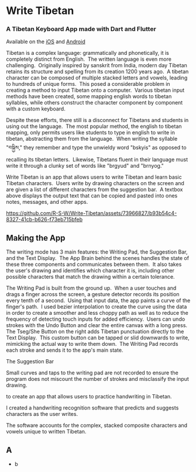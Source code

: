 # Write Tibetan

### A Tibetan Keyboard App made with Dart and Flutter

Available on the [iOS](https://apps.apple.com/us/app/write-tibetan/id1615471990) and [Android](https://play.google.com/store/apps/details?id=com.RaymondWu.com.tibetan_handwriting_app_0_1&hl=en&gl=US)

Tibetan is a complex language: grammatically and phonetically, it is completely distinct from English. &nbsp;The written language is even more challenging. &nbsp;Originally inspired by sanskrit from India, modern day Tibetan retains its structure and spelling from its creation 1200 years ago.&nbsp; A tibetan character can be composed of multiple stacked letters and vowels, leading to hundreds of unique forms.&nbsp; This posed a considerable problem in creating a method to input Tibetan onto a computer.&nbsp; Various tibetan input methods have been created, some mapping english words to tibetan syllables, while others construct the character component by component with a custom keyboard.&nbsp; 

Despite these efforts, there still is a disconnect for Tibetans and students in using out the language.&nbsp; The most popular method, the english to tibetan mapping, only permits users like students to type in english to write in tibetan, abstracting them from the language.&nbsp; When writing the syllable "བསྐྱིས," they remember and type the unwieldy word "bskyis" as opposed to recalling its tibetan letters. &nbsp;Likewise, Tibetans fluent in their language must write it through a clunky set of words like "brgyud" and "brnyog."

Write Tibetan is an app that allows users to write Tibetan and learn basic Tibetan characters.&nbsp; Users write by drawing characters on the screen and are given a list of different characters from the suggestion bar.&nbsp; A textbox above displays the output text that can be copied and pasted into ones notes, messages, and other apps.&nbsp;


https://github.com/R-S-W/Write-Tibetan/assets/73966827/b93b54c4-8327-41cb-b626-f73eb715bfeb






## Making the App

The writing mode has 3 main features: the Writing Pad, the Suggestion Bar, and the Text Display.&nbsp; The App Brain behind the scenes handles the state of these three components and communicates between them.&nbsp; It also takes the user's drawing and identifies which character it is, including other possible characters that match the drawing within a certain tolerance.

The Writing Pad is built from the ground up.&nbsp; When a user touches and drags a finger across the screen, a gesture detector records its position every tenth of a second.&nbsp; Using that input data, the app paints a curve of the finger's path.&nbsp; I used bezier interpolation to create the curve using the data in order to create a smoother and less choppy path as well as to reduce the frequency of detecting touch inputs for added efficiency.&nbsp; Users can undo strokes with the Undo Button and clear the entire canvas with a long press.&nbsp; The Tseg/She Button on the right adds Tibetan punctuation directly to the Text Display.&nbsp; This custom button can be tapped or slid downwards to write, mimicking the actual way to write them down.&nbsp; The Writing Pad records each stroke and sends it to the app's main state.&nbsp;

The Suggestion Bar 





Small curves and taps to the writing pad are not recorded to ensure the program does not miscount the number of strokes and misclassify the input drawing.




to create an app that allows users to practice handwriting in Tibetan.

I created a handwriting recognition software that predicts and suggests characters as the user writes.

The software accounts for the complex, stacked composite characters and vowels unique to written Tibetan.

## A



- b

